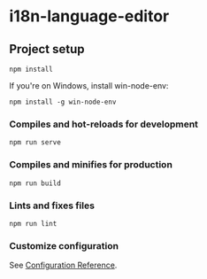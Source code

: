 # i18n-language-editor

## Project setup
```
npm install
```

If you're on Windows, install win-node-env:

```
npm install -g win-node-env
```

### Compiles and hot-reloads for development
```
npm run serve
```

### Compiles and minifies for production
```
npm run build
```

### Lints and fixes files
```
npm run lint
```

### Customize configuration
See [Configuration Reference](https://cli.vuejs.org/config/).
